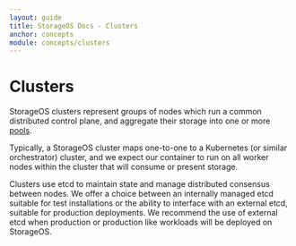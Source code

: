 ```yaml
---
layout: guide
title: StorageOS Docs - Clusters
anchor: concepts
module: concepts/clusters
---
```


# Clusters

StorageOS clusters represent groups of nodes which run a common distributed
control plane, and aggregate their storage into one or more
[pools](/docs/concepts/pools).

Typically, a StorageOS cluster maps one-to-one to a Kubernetes (or similar
orchestrator) cluster, and we expect our container to run on all worker 
nodes within the cluster that will consume or present storage.

Clusters use etcd to maintain state and manage distributed consensus between
nodes. We offer a choice between an internally managed etcd suitable for test
installations or the ability to interface with an external etcd, suitable for
production deployments. We recommend the use of external etcd when production
or production like workloads will be deployed on StorageOS.
